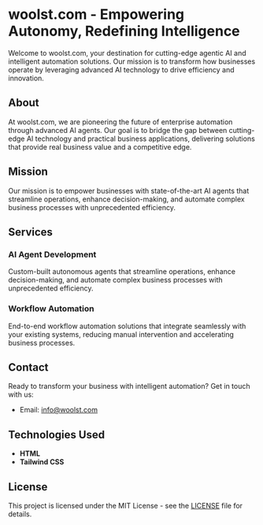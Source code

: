 # woolst.com - Empowering Autonomy, Redefining Intelligence

Welcome to woolst.com, your destination for cutting-edge agentic AI and intelligent automation solutions. Our mission is to transform how businesses operate by leveraging advanced AI technology to drive efficiency and innovation.

## About

At woolst.com, we are pioneering the future of enterprise automation through advanced AI agents. Our goal is to bridge the gap between cutting-edge AI technology and practical business applications, delivering solutions that provide real business value and a competitive edge.

## Mission

Our mission is to empower businesses with state-of-the-art AI agents that streamline operations, enhance decision-making, and automate complex business processes with unprecedented efficiency.

## Services

### AI Agent Development
Custom-built autonomous agents that streamline operations, enhance decision-making, and automate complex business processes with unprecedented efficiency.

### Workflow Automation
End-to-end workflow automation solutions that integrate seamlessly with your existing systems, reducing manual intervention and accelerating business processes.

## Contact

Ready to transform your business with intelligent automation? Get in touch with us:

- Email: [info@woolst.com](mailto:info@woolst.com)

## Technologies Used

- **HTML**
- **Tailwind CSS**

## License

This project is licensed under the MIT License - see the [LICENSE](LICENSE) file for details.
